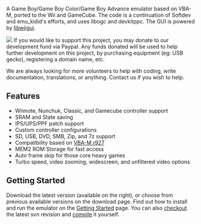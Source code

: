 A Game Boy/Game Boy Color/Game Boy Advance emulator based on VBA-M, ported to the Wii and GameCube. The code is a continuation of Softdev and emu\_kidid's efforts, and uses libogc and devkitppc. The GUI is powered by [libwiigui](http://code.google.com/p/libwiigui/).

<a href='https://www.paypal.com/cgi-bin/webscr?cmd=_donations&business=dborth%40gmail%2ecom&item_name=Wii%20Emulator%20Development%20Fund&no_shipping=0&no_note=1&tax=0&currency_code=CAD&lc=CA&bn=PP%2dDonationsBF&charset=UTF%2d8'><img src='http://www.paypal.com/en_US/i/btn/btn_donate_LG.gif' /></a> If you would like to support this project, you may donate to our development fund via Paypal. Any funds donated will be used to help further development on this project, by purchasing equipment (eg: USB gecko), registering a domain name, etc.

We are always looking for more volunteers to help with coding, write documentation, translations, or anything.  Contact us if you wish to help.

## Features ##

  * Wiimote, Nunchuk, Classic, and Gamecube controller support
  * SRAM and State saving
  * IPS/UPS/PPF patch support
  * Custom controller configurations
  * SD, USB, DVD, SMB, Zip, and 7z support
  * Compatibility based on [VBA-M r927](http://sourceforge.net/projects/vbam/)
  * MEM2 ROM Storage for fast access
  * Auto frame skip for those core heavy games
  * Turbo speed, video zooming, widescreen, and unfiltered video options

## Getting Started ##

Download the latest version (available on the right), or choose from previous available versions on the download page.
Find out how to install and run the emulator on the [Getting Started](http://code.google.com/p/vba-wii/wiki/GettingStarted) page.
You can also [checkout](http://code.google.com/p/vba-wii/source/checkout) the latest svn revision and [compile](http://code.google.com/p/vba-wii/wiki/Compiling) it yourself.